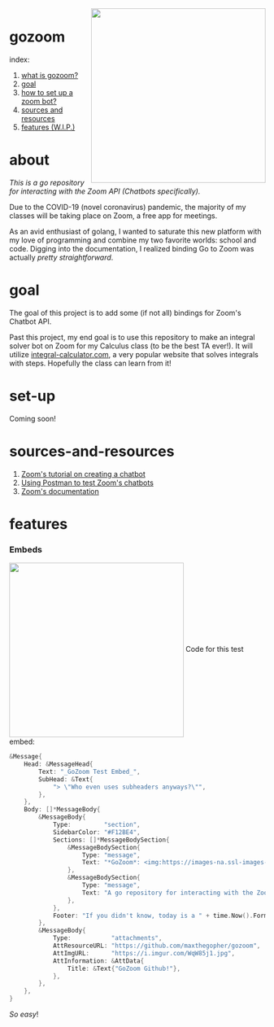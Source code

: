 <img align="right" src="https://i.imgur.com/WqW85j1.jpg" height=343px length=303px>

# gozoom

index:
1) [what is gozoom?](#about)
2) [goal](#goal)
3) [how to set up a zoom bot?](#set-up)
4) [sources and resources](#sources-and-resources)
5) [features (W.I.P.)](#features)

# about
*This is a go repository for interacting with the Zoom API (Chatbots specifically).*

Due to the COVID-19 (novel coronavirus) pandemic, the majority of my classes will be taking place on Zoom, a free app for meetings.

As an avid enthusiast of golang, I wanted to saturate this new platform with my love of programming and combine my two favorite worlds: school and code. Digging into the documentation, I realized binding Go to Zoom was actually *pretty  straightforward*.

# goal
The goal of this project is to add some (if not all) bindings for Zoom's Chatbot API.

Past this project, my end goal is to use this repository to make an integral solver bot on Zoom for my Calculus class (to be the best TA ever!). It will utilize [integral-calculator.com](https://integral-calculator.com), a very popular website that solves integrals with steps. Hopefully the class can learn from it!

# set-up
Coming soon!

# sources-and-resources

1) [Zoom's tutorial on creating a chatbot](https://marketplace.zoom.us/docs/guides/chatbots/build-a-chatbot)
2) [Using Postman to test Zoom's chatbots](https://marketplace.zoom.us/docs/guides/tools-resources/postman/using-postman-to-test-zoom-chatbots)
3) [Zoom's documentation](https://marketplace.zoom.us/docs/guides)

# features

### Embeds
<img align="center" src="https://i.imgur.com/vfjGQ1b.png" height=343px length=303px>
Code for this test embed:

```go
&Message{
	Head: &MessageHead{
		Text: "_GoZoom Test Embed_",
		SubHead: &Text{
			"> \"Who even uses subheaders anyways?\"",
		},
	},
	Body: []*MessageBody{
		&MessageBody{
		    Type:         "section",
			SidebarColor: "#F12BE4",
			Sections: []*MessageBodySection{
				&MessageBodySection{
					Type: "message",
					Text: "*GoZoom*: <img:https://images-na.ssl-images-amazon.com/images/I/51Mt-I6%2BEQL._AC_SX466_.jpg> Edition",
				},
				&MessageBodySection{
					Type: "message",
					Text: "A go repository for interacting with the Zoom API (Chatbots specifically)",
				},
			},
			Footer: "If you didn't know, today is a " + time.Now().Format("Monday 🙄"),
		},
		&MessageBody{
			Type:           "attachments",
			AttResourceURL: "https://github.com/maxthegopher/gozoom",
			AttImgURL:      "https://i.imgur.com/WqW85j1.jpg",
			AttInformation: &AttData{
				Title: &Text{"GoZoom Github!"},
			},
		},
	},
}
```
_So easy_!
